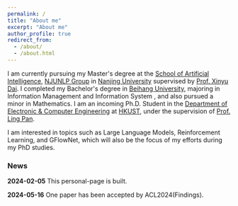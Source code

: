 ```yaml
---
permalink: /
title: "About me"
excerpt: "About me"
author_profile: true
redirect_from: 
  - /about/
  - /about.html
---
```


I am currently pursuing my Master's degree at the <a href="https://ai.nju.edu.cn/main.htm">School of Artificial Intelligence</a>, <a href="http://nlp.nju.edu.cn/homepage/">NJUNLP Group</a> in <a href="https://www.nju.edu.cn/">Nanjing University</a> supervised by <a href="https://ai.nju.edu.cn/daixinyu/index.htm">Prof. Xinyu Dai</a>. I completed my Bachelor's degree in <a href="https://www.buaa.edu.cn/">Beihang University</a>, majoring in Information Management and Information System , and also pursued a minor in Mathematics.
I am an incoming Ph.D. Student in the <a href="https://ece.hkust.edu.hk/">Department of Electronic & Computer Engineering</a> at <a href="https://hkust.edu.hk/">HKUST</a>, under the supervision of <a href="https://ling-pan.github.io/">Prof. Ling Pan</a>.

I am interested in topics such as Large Language Models, Reinforcement Learning, and GFlowNet, which will also be the focus of my efforts during my PhD studies.

### News

**2024-02-05** This personal-page is built.

**2024-05-16** One paper has been accepted by ACL2024(Findings).
